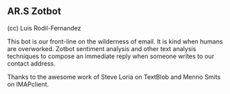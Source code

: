 ## AR.S Zotbot
(cc) Luis Rodil-Fernandez 

This bot is our front-line on the wilderness of email. It is kind when humans are overworked. Zotbot sentiment analysis and other text analysis techniques to compose an immediate reply when someone writes to our contact address.

Thanks to the awesome work of Steve Loria on TextBlob and Menno Smits on IMAPclient. 




